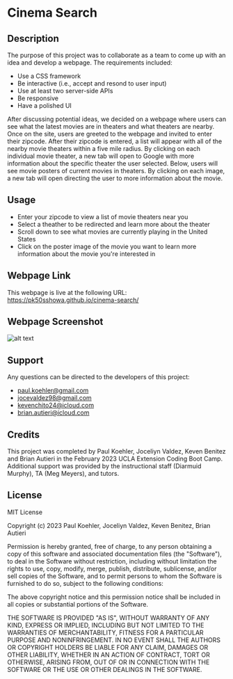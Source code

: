 # Cinema Search

## Description

The purpose of this project was to collaborate as a team to come up with an idea and develop a webpage. The requirements included:

- Use a CSS framework
- Be interactive (i.e., accept and resond to user input)
- Use at least two server-side APIs
- Be responsive
- Have a polished UI

After discussing potential ideas, we decided on a webpage where users can see what the latest movies are in theaters and what theaters are nearby. Once on the site, users are greeted to the webpage and invited to enter their zipcode. After their zipcode is entered, a list will appear with all of the nearby movie theaters within a five mile radius. By clicking on each individual movie theater, a new tab will open to Google with more information about the specific theater the user selected. Below, users will see movie posters of current movies in theaters. By clicking on each image, a new tab will open directing the user to more information about the movie.

## Usage

- Enter your zipcode to view a list of movie theaters near you
- Select a theather to be redirected and learn more about the theater
- Scroll down to see what movies are currently playing in the United States
- Click on the poster image of the movie you want to learn more information about the movie you're interested in

## Webpage Link

This webpage is live at the following URL: https://pk50sshowa.github.io/cinema-search/

## Webpage Screenshot

![alt text](/assets/images/cinema-search-screenshot.png)

## Support

Any questions can be directed to the developers of this project:
- paul.koehler@gmail.com
- jocevaldez98@gmail.com
- kevenchito24@icloud.com
- brian.autieri@icloud.com

## Credits

This project was completed by Paul Koehler, Joceliyn Valdez, Keven Benitez and Brian Autieri in the February 2023 UCLA Extension Coding Boot Camp. Additional support was provided by the instructional staff (Diarmuid Murphy), TA (Meg Meyers), and tutors.

## License

MIT License

Copyright (c) 2023 Paul Koehler, Joceliyn Valdez, Keven Benitez, Brian Autieri

Permission is hereby granted, free of charge, to any person obtaining a copy of this software and associated documentation files (the "Software"), to deal in the Software without restriction, including without limitation the rights to use, copy, modify, merge, publish, distribute, sublicense, and/or sell copies of the Software, and to permit persons to whom the Software is furnished to do so, subject to the following conditions:

The above copyright notice and this permission notice shall be included in all copies or substantial portions of the Software.

THE SOFTWARE IS PROVIDED "AS IS", WITHOUT WARRANTY OF ANY KIND, EXPRESS OR IMPLIED, INCLUDING BUT NOT LIMITED TO THE WARRANTIES OF MERCHANTABILITY, FITNESS FOR A PARTICULAR PURPOSE AND NONINFRINGEMENT. IN NO EVENT SHALL THE AUTHORS OR COPYRIGHT HOLDERS BE LIABLE FOR ANY CLAIM, DAMAGES OR OTHER LIABILITY, WHETHER IN AN ACTION OF CONTRACT, TORT OR OTHERWISE, ARISING FROM, OUT OF OR IN CONNECTION WITH THE SOFTWARE OR THE USE OR OTHER DEALINGS IN THE SOFTWARE.